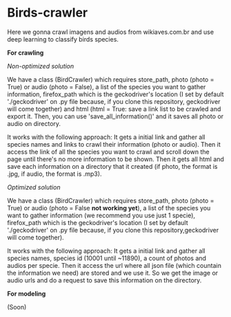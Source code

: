 # Birds-crawler

Here we gonna crawl imagens and audios from wikiaves.com.br and use deep learning to classify birds species.

**For crawling**

*Non-optimized solution*

  We have a class (BirdCrawler) which requires store_path, photo (photo = True) or audio (photo = False), a list of the species you want to gather information, firefox_path which is the geckodriver's location (I set by default './geckodriver' on .py file because, if you clone this repository, geckodriver will come together) and html (html = True: save a link list to be crawled and export it. Then, you can use 'save_all_information(<species name>)' and it saves all photo or audio on directory.
  
  It works with the following approach: It gets a initial link and gather all species names and links to crawl their information (photo or audio). Then it access the link of all the species you want to crawl and scroll down the page until there's no more information to be shown. Then it gets all html and save each information on a directory that it created (if photo, the format is .jpg, if audio, the format is .mp3).

*Optimized solution*

We have a class (BirdCrawler) which requires store_path, photo (photo = True) or audio (photo = False **not working yet**), a list of the species you want to gather information (we recommend you use just 1 specie), firefox_path which is the geckodriver's location (I set by default './geckodriver' on .py file because, if you clone this repository,geckodriver will come together).

  It works with the following approach: It gets a initial link and gather all species names, species id (10001 until ~11890), a count of photos and audios per specie. Then it access the url where all json file (which countain the information we need) are stored and we use it. So we get the image or audio urls and do a request to save this information on the directory.


**For modeling**

  (Soon)
